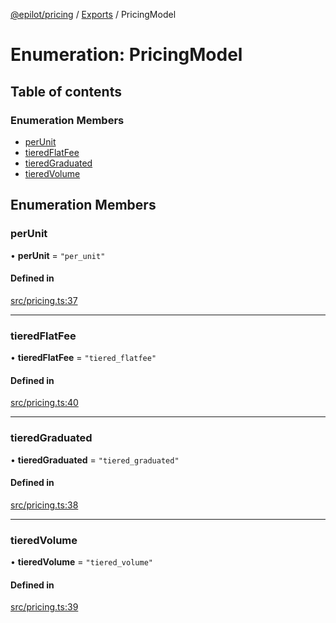[@epilot/pricing](../README.md) / [Exports](../modules.md) / PricingModel

# Enumeration: PricingModel

## Table of contents

### Enumeration Members

- [perUnit](PricingModel.md#perunit)
- [tieredFlatFee](PricingModel.md#tieredflatfee)
- [tieredGraduated](PricingModel.md#tieredgraduated)
- [tieredVolume](PricingModel.md#tieredvolume)

## Enumeration Members

### perUnit

• **perUnit** = ``"per_unit"``

#### Defined in

[src/pricing.ts:37](https://gitlab.com/e-pilot/product/checkout-and-pricing/pricing-api/-/blob/6ff898d/packages/pricing/src/pricing.ts#L37)

___

### tieredFlatFee

• **tieredFlatFee** = ``"tiered_flatfee"``

#### Defined in

[src/pricing.ts:40](https://gitlab.com/e-pilot/product/checkout-and-pricing/pricing-api/-/blob/6ff898d/packages/pricing/src/pricing.ts#L40)

___

### tieredGraduated

• **tieredGraduated** = ``"tiered_graduated"``

#### Defined in

[src/pricing.ts:38](https://gitlab.com/e-pilot/product/checkout-and-pricing/pricing-api/-/blob/6ff898d/packages/pricing/src/pricing.ts#L38)

___

### tieredVolume

• **tieredVolume** = ``"tiered_volume"``

#### Defined in

[src/pricing.ts:39](https://gitlab.com/e-pilot/product/checkout-and-pricing/pricing-api/-/blob/6ff898d/packages/pricing/src/pricing.ts#L39)
